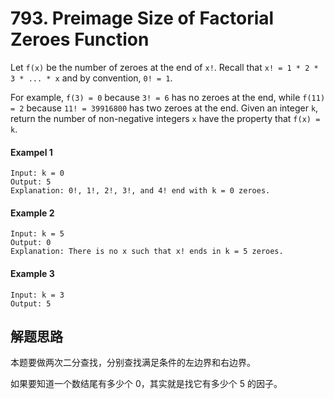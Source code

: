# 793. Preimage Size of Factorial Zeroes Function

Let `f(x)` be the number of zeroes at the end of `x!`. Recall that `x! = 1 * 2 * 3 * ... * x` and by convention, `0! = 1`.

For example, `f(3) = 0` because `3! = 6` has no zeroes at the end, while `f(11) = 2` because `11! = 39916800` has two zeroes at the end.
Given an integer `k`, return the number of non-negative integers `x` have the property that `f(x) = k`.

#### Exampel 1

```
Input: k = 0
Output: 5
Explanation: 0!, 1!, 2!, 3!, and 4! end with k = 0 zeroes.
```

#### Example 2

```
Input: k = 5
Output: 0
Explanation: There is no x such that x! ends in k = 5 zeroes.
```

#### Example 3

```
Input: k = 3
Output: 5
```

## 解题思路

本题要做两次二分查找，分别查找满足条件的左边界和右边界。

如果要知道一个数结尾有多少个 0，其实就是找它有多少个 5 的因子。
